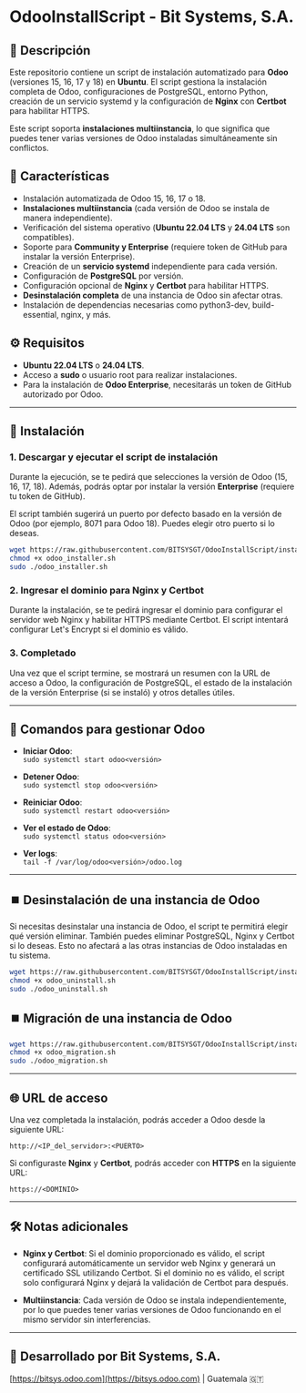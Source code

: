 
# OdooInstallScript - Bit Systems, S.A.

## 🚀 Descripción
Este repositorio contiene un script de instalación automatizado para **Odoo** (versiones 15, 16, 17 y 18) en **Ubuntu**. El script gestiona la instalación completa de Odoo, configuraciones de PostgreSQL, entorno Python, creación de un servicio systemd y la configuración de **Nginx** con **Certbot** para habilitar HTTPS.

Este script soporta **instalaciones multiinstancia**, lo que significa que puedes tener varias versiones de Odoo instaladas simultáneamente sin conflictos.

## 🧩 Características

- Instalación automatizada de Odoo 15, 16, 17 o 18.
- **Instalaciones multiinstancia** (cada versión de Odoo se instala de manera independiente).
- Verificación del sistema operativo (**Ubuntu 22.04 LTS** y **24.04 LTS** son compatibles).
- Soporte para **Community y Enterprise** (requiere token de GitHub para instalar la versión Enterprise).
- Creación de un **servicio systemd** independiente para cada versión.
- Configuración de **PostgreSQL** por versión.
- Configuración opcional de **Nginx** y **Certbot** para habilitar HTTPS.
- **Desinstalación completa** de una instancia de Odoo sin afectar otras.
- Instalación de dependencias necesarias como python3-dev, build-essential, nginx, y más.

## ⚙️ Requisitos

- **Ubuntu 22.04 LTS** o **24.04 LTS**.
- Acceso a **sudo** o usuario root para realizar instalaciones.
- Para la instalación de **Odoo Enterprise**, necesitarás un token de GitHub autorizado por Odoo.

---

## 📂 Instalación

### 1. Descargar y ejecutar el script de instalación
Durante la ejecución, se te pedirá que selecciones la versión de Odoo (15, 16, 17, 18). Además, podrás optar por instalar la versión **Enterprise** (requiere tu token de GitHub).

El script también sugerirá un puerto por defecto basado en la versión de Odoo (por ejemplo, 8071 para Odoo 18). Puedes elegir otro puerto si lo deseas.

```bash
wget https://raw.githubusercontent.com/BITSYSGT/OdooInstallScript/instalation-migration /odoo_installer.sh
chmod +x odoo_installer.sh
sudo ./odoo_installer.sh
```

### 2. Ingresar el dominio para Nginx y Certbot
Durante la instalación, se te pedirá ingresar el dominio para configurar el servidor web Nginx y habilitar HTTPS mediante Certbot. El script intentará configurar Let's Encrypt si el dominio es válido.

### 3. Completado
Una vez que el script termine, se mostrará un resumen con la URL de acceso a Odoo, la configuración de PostgreSQL, el estado de la instalación de la versión Enterprise (si se instaló) y otros detalles útiles.

---

## 🔄 Comandos para gestionar Odoo

- **Iniciar Odoo**:  
  `sudo systemctl start odoo<versión>`

- **Detener Odoo**:  
  `sudo systemctl stop odoo<versión>`

- **Reiniciar Odoo**:  
  `sudo systemctl restart odoo<versión>`

- **Ver el estado de Odoo**:  
  `sudo systemctl status odoo<versión>`

- **Ver logs**:  
  `tail -f /var/log/odoo<versión>/odoo.log`

---

## ⏹️ Desinstalación de una instancia de Odoo

Si necesitas desinstalar una instancia de Odoo, el script te permitirá elegir qué versión eliminar. También puedes eliminar PostgreSQL, Nginx y Certbot si lo deseas. Esto no afectará a las otras instancias de Odoo instaladas en tu sistema.

```bash
wget https://raw.githubusercontent.com/BITSYSGT/OdooInstallScript/instalation-migration /odoo_uninstall.sh
chmod +x odoo_uninstall.sh
sudo ./odoo_uninstall.sh
```

## ⏹️ Migración de una instancia de Odoo
```bash
wget https://raw.githubusercontent.com/BITSYSGT/OdooInstallScript/instalation-migration /odoo_migration.sh
chmod +x odoo_migration.sh
sudo ./odoo_migration.sh
```

---

## 🌐 URL de acceso

Una vez completada la instalación, podrás acceder a Odoo desde la siguiente URL:

```text
http://<IP_del_servidor>:<PUERTO>
```

Si configuraste **Nginx** y **Certbot**, podrás acceder con **HTTPS** en la siguiente URL:

```text
https://<DOMINIO>
```

---

## 🛠️ Notas adicionales

- **Nginx y Certbot**: Si el dominio proporcionado es válido, el script configurará automáticamente un servidor web Nginx y generará un certificado SSL utilizando Certbot. Si el dominio no es válido, el script solo configurará Nginx y dejará la validación de Certbot para después.

- **Multiinstancia**: Cada versión de Odoo se instala independientemente, por lo que puedes tener varias versiones de Odoo funcionando en el mismo servidor sin interferencias.

---

## 🏢 Desarrollado por Bit Systems, S.A.
[https://bitsys.odoo.com](https://bitsys.odoo.com) | Guatemala 🇬🇹
